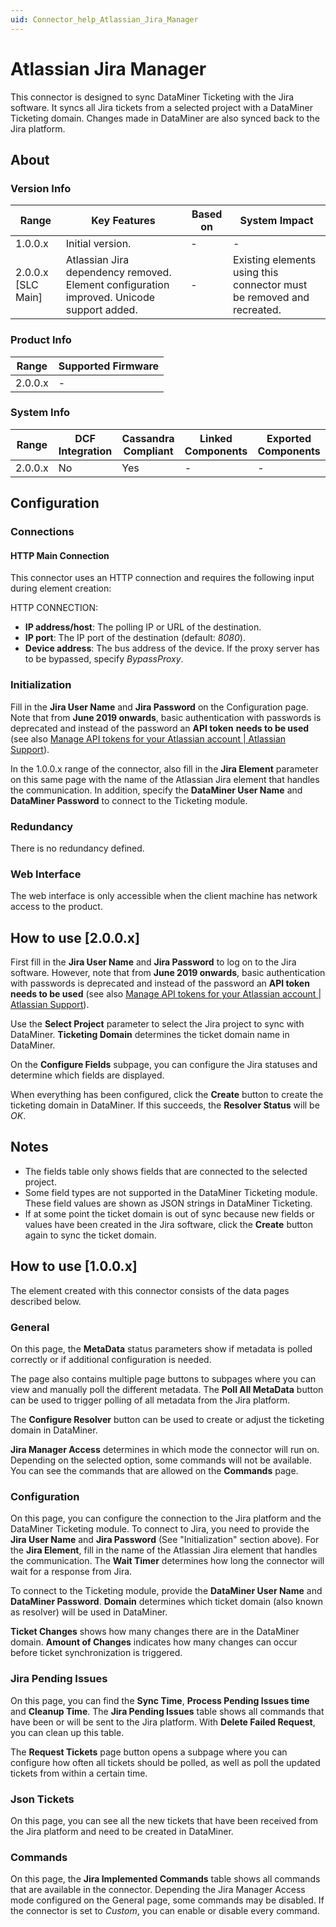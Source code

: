```yaml
---
uid: Connector_help_Atlassian_Jira_Manager
---
```


# Atlassian Jira Manager

This connector is designed to sync DataMiner Ticketing with the Jira software. It syncs all Jira tickets from a selected project with a DataMiner Ticketing domain. Changes made in DataMiner are also synced back to the Jira platform.

## About

### Version Info

| Range              | Key Features                                                                              | Based on | System Impact                                                         |
|--------------------|-------------------------------------------------------------------------------------------|----------|-----------------------------------------------------------------------|
| 1.0.0.x            | Initial version.                                                                          | -        | -                                                                     |
| 2.0.0.x [SLC Main] | Atlassian Jira dependency removed. Element configuration improved. Unicode support added. | -        | Existing elements using this connector must be removed and recreated. |

### Product Info

| Range     | Supported Firmware     |
|-----------|------------------------|
| 2.0.0.x   | -                      |

### System Info

| Range     | DCF Integration     | Cassandra Compliant     | Linked Components     | Exported Components     |
|-----------|---------------------|-------------------------|-----------------------|-------------------------|
| 2.0.0.x   | No                  | Yes                     | -                     | -                       |

## Configuration

### Connections

#### HTTP Main Connection

This connector uses an HTTP connection and requires the following input during element creation:

HTTP CONNECTION:

- **IP address/host**: The polling IP or URL of the destination.
- **IP port**: The IP port of the destination (default: *8080*).
- **Device address**: The bus address of the device. If the proxy server has to be bypassed, specify *BypassProxy*.

### Initialization

Fill in the **Jira User Name** and **Jira Password** on the Configuration page. Note that from **June 2019 onwards**, basic authentication with passwords is deprecated and instead of the password an **API token** **needs to be used** (see also [Manage API tokens for your Atlassian account \| Atlassian Support](https://support.atlassian.com/atlassian-account/docs/manage-api-tokens-for-your-atlassian-account/)).

In the 1.0.0.x range of the connector, also fill in the **Jira Element** parameter on this same page with the name of the Atlassian Jira element that handles the communication. In addition, specify the **DataMiner User Name** and **DataMiner Password** to connect to the Ticketing module.

### Redundancy

There is no redundancy defined.

### Web Interface

The web interface is only accessible when the client machine has network access to the product.

## How to use \[2.0.0.x\]

First fill in the **Jira User Name** and **Jira Password** to log on to the Jira software. However, note that from **June 2019 onwards**, basic authentication with passwords is deprecated and instead of the password an **API token** **needs to be used** (see also [Manage API tokens for your Atlassian account \| Atlassian Support](https://support.atlassian.com/atlassian-account/docs/manage-api-tokens-for-your-atlassian-account/)).

Use the **Select Project** parameter to select the Jira project to sync with DataMiner. **Ticketing Domain** determines the ticket domain name in DataMiner.

On the **Configure Fields** subpage, you can configure the Jira statuses and determine which fields are displayed.

When everything has been configured, click the **Create** button to create the ticketing domain in DataMiner. If this succeeds, the **Resolver Status** will be *OK*.

## Notes

- The fields table only shows fields that are connected to the selected project.
- Some field types are not supported in the DataMiner Ticketing module. These field values are shown as JSON strings in DataMiner Ticketing.
- If at some point the ticket domain is out of sync because new fields or values have been created in the Jira software, click the **Create** button again to sync the ticket domain.

## How to use \[1.0.0.x\]

The element created with this connector consists of the data pages described below.

### General

On this page, the **MetaData** status parameters show if metadata is polled correctly or if additional configuration is needed.

The page also contains multiple page buttons to subpages where you can view and manually poll the different metadata. The **Poll All MetaData** button can be used to trigger polling of all metadata from the Jira platform.

The **Configure Resolver** button can be used to create or adjust the ticketing domain in DataMiner.

**Jira Manager Access** determines in which mode the connector will run on. Depending on the selected option, some commands will not be available. You can see the commands that are allowed on the **Commands** page.

### Configuration

On this page, you can configure the connection to the Jira platform and the DataMiner Ticketing module. To connect to Jira, you need to provide the **Jira User Name** and **Jira Password** (See "Initialization" section above). For the **Jira Element**, fill in the name of the Atlassian Jira element that handles the communication. The **Wait Timer** determines how long the connector will wait for a response from Jira.

To connect to the Ticketing module, provide the **DataMiner User Name** and **DataMiner Password**. **Domain** determines which ticket domain (also known as resolver) will be used in DataMiner.

**Ticket Changes** shows how many changes there are in the DataMiner domain. **Amount of Changes** indicates how many changes can occur before ticket synchronization is triggered.

### Jira Pending Issues

On this page, you can find the **Sync Time**, **Process Pending Issues time** and **Cleanup Time**. The **Jira Pending Issues** table shows all commands that have been or will be sent to the Jira platform. With **Delete Failed Request**, you can clean up this table.

The **Request Tickets** page button opens a subpage where you can configure how often all tickets should be polled, as well as poll the updated tickets from within a certain time.

### Json Tickets

On this page, you can see all the new tickets that have been received from the Jira platform and need to be created in DataMiner.

### Commands

On this page, the **Jira Implemented Commands** table shows all commands that are available in the connector. Depending the Jira Manager Access mode configured on the General page, some commands may be disabled. If the connector is set to *Custom*, you can enable or disable every command.
